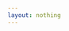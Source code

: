 ```yaml
---
layout: nothing
---
```



<script type="text/javascript">
<!--
window.location = "http://www.smv.feg-stuttgart.de"
//-->
</script>
